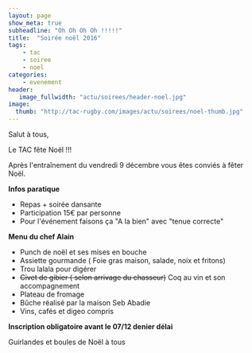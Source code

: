 ```yaml
---
layout: page
show_meta: true
subheadline: "Oh Oh Oh Oh !!!!!"
title:  "Soirée noël 2016"
tags:
    - tac 
    - soiree
    - noel
categories:
    - evenement
header:
   image_fullwidth: "actu/soirees/header-noel.jpg"
image:
  thumb: "http://tac-rugby.com/images/actu/soirees/noel-thumb.jpg"
---
```

Salut à tous,

Le TAC fête Noël !!!

Après l'entraînement du vendredi 9 décembre vous êtes conviés à fêter Noël.

**Infos paratique**
 - Repas + soirée dansante
 - Participation 15€ par personne
 - Pour l'événement faisons ça "A la bien" avec "tenue correcte"


**Menu du chef Alain**

 - Punch de noël et ses mises en bouche
 - Assiette gourmande ( Foie gras maison, salade, noix et fritons)
 - Trou lalala pour digérer
 - ~~Civet de gibier ( selon arrivage du chasseur)~~ Coq au vin et son accompagnement
 - Plateau de fromage
 - Bûche réalisé par la maison Seb Abadie
 - Vins, cafés et digeo compris

**Inscription obligatoire avant le 07/12 denier délai**

Guirlandes et boules de Noël à tous
